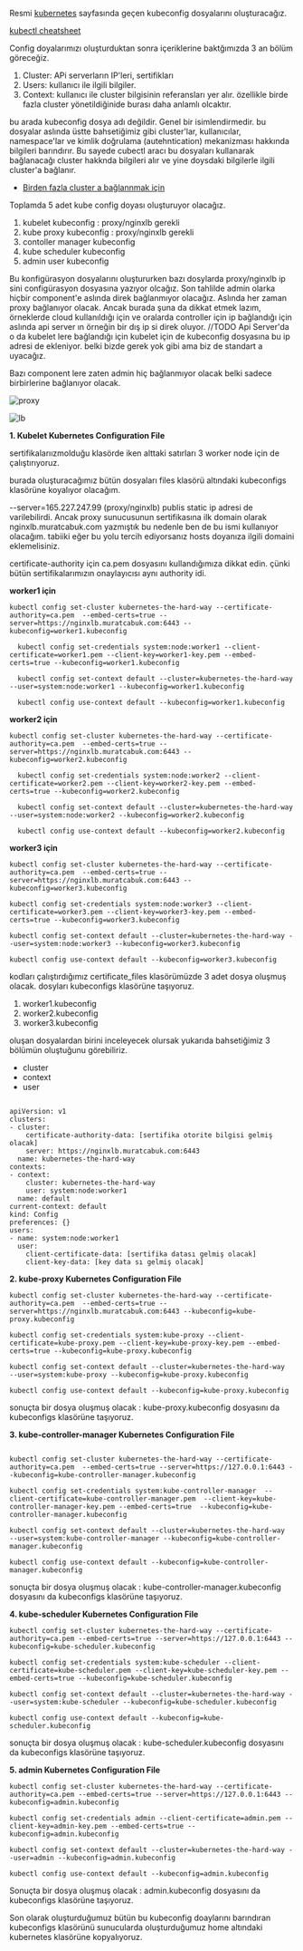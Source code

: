 Resmi [kubernetes](https://kubernetes.io/docs/concepts/configuration/organize-cluster-access-kubeconfig/) sayfasında geçen kubeconfig dosyalarını oluşturacağız.

[kubectl cheatsheet](https://kubernetes.io/docs/reference/kubectl/cheatsheet/)

Config doyalarımızı oluşturduktan sonra içeriklerine baktğımızda 3 an bölüm göreceğiz.

1. Cluster: APi serverların IP'leri, sertifikları
2. Users: kullanıcı ile ilgili bilgiler. 
3. Context: kullanıcı ile cluster bilgisinin referansları yer alır. özellikle birde fazla cluster yönetildiğinide burası daha anlamlı olcaktır.

bu arada kubeconfig dosya adı değildir. Genel bir isimlendirmedir. bu dosyalar aslında üstte bahsetiğimiz gibi cluster'lar, kullanıcılar, namespace'lar ve kimlik doğrulama (autehntication) mekanizması hakkında bilgileri barındırır. Bu sayede cubectl aracı bu dosyaları kullanarak bağlanacağı cluster hakknda bilgileri alır ve yine doysdaki bilgilerle ilgili cluster'a bağlanır.  

- [Birden fazla cluster a bağlannmak için](https://kubernetes.io/docs/tasks/access-application-cluster/configure-access-multiple-clusters/)

Toplamda 5 adet kube config doyası oluşturuyor olacağız.

1. kubelet kubeconfig : proxy/nginxlb gerekli
2. kube proxy kubeconfig : proxy/nginxlb gerekli
3. contoller manager kubeconfig
4. kube scheduler kubeconfig
5. admin user kubeconfig

Bu konfigürasyon dosyalarını oluştururken bazı dosylarda proxy/nginxlb ip sini configürasyon dosyasına yazıyor olcağız. Son tahlilde admin olarka hiçbir component'e aslında direk bağlanmıyor olacağız. Aslında her zaman proxy bağlanıyor olacak. Ancak burada şuna da dikkat etmek lazım, örneklerde cloud kullanıldığı için ve oralarda controller için ip bağlandığı için aslında api server ın örneğin bir dış ip si direk oluyor. //TODO Api Server'da o da kubelet lere bağlandığı için kubelet için de kubeconfig dosyasına bu ip adresi de ekleniyor. belki bizde gerek yok gibi ama biz de standart a uyacağız.

Bazı component lere zaten admin hiç bağlanmıyor olacak belki sadece birbirlerine bağlanıyor olacak.

![proxy](files/kubernetes-control-plane.png)

![lb](files/external-load-balanced-k8s-apiserver.png)

__1. Kubelet Kubernetes Configuration File__


sertifikalarıızmolduğu klasörde iken  alttaki satırları 3 worker node için de çalıştırıyoruz. 


burada oluşturacağımız bütün dosyaları files klasörü altındaki kubeconfigs klasörüne koyalıyor olacağım.

--server=165.227.247.99  (proxy/nginxlb) publis static ip  adresi de varilebilirdi. Ancak proxy sunucusunun sertifikasına ilk domain olarak nginxlb.muratcabuk.com yazmıştık bu nedenle ben de bu ismi kullanıyor olacağım. tabiiki eğer bu yolu tercih ediyorsanız hosts doyanıza ilgili domaini eklemelisiniz.

certificate-authority için ca.pem dosyasını kullandığımıza dikkat edin. çünki bütün sertifikalarımızın onaylayıcısı aynı authority idi.


__worker1 için__

```
kubectl config set-cluster kubernetes-the-hard-way --certificate-authority=ca.pem  --embed-certs=true --server=https://nginxlb.muratcabuk.com:6443 --kubeconfig=worker1.kubeconfig

  kubectl config set-credentials system:node:worker1 --client-certificate=worker1.pem --client-key=worker1-key.pem --embed-certs=true --kubeconfig=worker1.kubeconfig

  kubectl config set-context default --cluster=kubernetes-the-hard-way --user=system:node:worker1 --kubeconfig=worker1.kubeconfig

  kubectl config use-context default --kubeconfig=worker1.kubeconfig

```

__worker2 için__

```
kubectl config set-cluster kubernetes-the-hard-way --certificate-authority=ca.pem  --embed-certs=true --server=https://nginxlb.muratcabuk.com:6443 --kubeconfig=worker2.kubeconfig

  kubectl config set-credentials system:node:worker2 --client-certificate=worker2.pem --client-key=worker2-key.pem --embed-certs=true --kubeconfig=worker2.kubeconfig

  kubectl config set-context default --cluster=kubernetes-the-hard-way --user=system:node:worker2 --kubeconfig=worker2.kubeconfig

  kubectl config use-context default --kubeconfig=worker2.kubeconfig

```


__worker3 için__

```
kubectl config set-cluster kubernetes-the-hard-way --certificate-authority=ca.pem  --embed-certs=true --server=https://nginxlb.muratcabuk.com:6443 --kubeconfig=worker3.kubeconfig

kubectl config set-credentials system:node:worker3 --client-certificate=worker3.pem --client-key=worker3-key.pem --embed-certs=true --kubeconfig=worker3.kubeconfig

kubectl config set-context default --cluster=kubernetes-the-hard-way --user=system:node:worker3 --kubeconfig=worker3.kubeconfig

kubectl config use-context default --kubeconfig=worker3.kubeconfig

```

kodları çalıştırdığımız certificate_files klasörümüzde 3 adet dosya oluşmuş olacak. dosyları kubeconfigs klasörüne taşıyoruz.

1. worker1.kubeconfig
2. worker2.kubeconfig
3. worker3.kubeconfig


oluşan dosyalardan birini inceleyecek olursak yukarıda bahsetiğimiz 3 bölümün oluştuğunu görebiliriz.

- cluster
- context
- user

```

apiVersion: v1
clusters:
- cluster:
    certificate-authority-data: [sertifika otorite bilgisi gelmiş olacak]
    server: https://nginxlb.muratcabuk.com:6443
  name: kubernetes-the-hard-way
contexts:
- context:
    cluster: kubernetes-the-hard-way
    user: system:node:worker1
  name: default
current-context: default
kind: Config
preferences: {}
users:
- name: system:node:worker1
  user:
    client-certificate-data: [sertifika datası gelmiş olacak]
    client-key-data: [key data sı gelmiş olacak]
```

__2. kube-proxy Kubernetes Configuration File__


```
kubectl config set-cluster kubernetes-the-hard-way --certificate-authority=ca.pem  --embed-certs=true --server=https://nginxlb.muratcabuk.com:6443 --kubeconfig=kube-proxy.kubeconfig

kubectl config set-credentials system:kube-proxy --client-certificate=kube-proxy.pem --client-key=kube-proxy-key.pem --embed-certs=true --kubeconfig=kube-proxy.kubeconfig

kubectl config set-context default --cluster=kubernetes-the-hard-way  --user=system:kube-proxy --kubeconfig=kube-proxy.kubeconfig

kubectl config use-context default --kubeconfig=kube-proxy.kubeconfig
```

sonuçta bir dosya oluşmuş olacak : kube-proxy.kubeconfig dosyasını da kubeconfigs klasörüne taşıyoruz.

__3. kube-controller-manager Kubernetes Configuration File__


```

kubectl config set-cluster kubernetes-the-hard-way --certificate-authority=ca.pem  --embed-certs=true --server=https://127.0.0.1:6443 --kubeconfig=kube-controller-manager.kubeconfig

kubectl config set-credentials system:kube-controller-manager  --client-certificate=kube-controller-manager.pem  --client-key=kube-controller-manager-key.pem --embed-certs=true  --kubeconfig=kube-controller-manager.kubeconfig

kubectl config set-context default --cluster=kubernetes-the-hard-way  --user=system:kube-controller-manager --kubeconfig=kube-controller-manager.kubeconfig

kubectl config use-context default --kubeconfig=kube-controller-manager.kubeconfig

```

sonuçta bir dosya oluşmuş olacak : kube-controller-manager.kubeconfig dosyasını da kubeconfigs klasörüne taşıyoruz.


__4. kube-scheduler Kubernetes Configuration File__

```
kubectl config set-cluster kubernetes-the-hard-way --certificate-authority=ca.pem --embed-certs=true --server=https://127.0.0.1:6443 --kubeconfig=kube-scheduler.kubeconfig

kubectl config set-credentials system:kube-scheduler --client-certificate=kube-scheduler.pem --client-key=kube-scheduler-key.pem --embed-certs=true --kubeconfig=kube-scheduler.kubeconfig

kubectl config set-context default --cluster=kubernetes-the-hard-way --user=system:kube-scheduler --kubeconfig=kube-scheduler.kubeconfig

kubectl config use-context default --kubeconfig=kube-scheduler.kubeconfig

```


sonuçta bir dosya oluşmuş olacak : kube-scheduler.kubeconfig dosyasını da kubeconfigs klasörüne taşıyoruz.

__5. admin Kubernetes Configuration File__

```
kubectl config set-cluster kubernetes-the-hard-way --certificate-authority=ca.pem --embed-certs=true --server=https://127.0.0.1:6443 --kubeconfig=admin.kubeconfig

kubectl config set-credentials admin --client-certificate=admin.pem --client-key=admin-key.pem --embed-certs=true --kubeconfig=admin.kubeconfig

kubectl config set-context default --cluster=kubernetes-the-hard-way --user=admin --kubeconfig=admin.kubeconfig

kubectl config use-context default --kubeconfig=admin.kubeconfig

```

Sonuçta bir dosya oluşmuş olacak : admin.kubeconfig dosyasını da kubeconfigs klasörüne taşıyoruz.

Son olarak oluşturduğumuz bütün bu kubeconfig doaylarını barındıran kubeconfigs klasörünü sunucularda oluşturduğumuz home altındaki kubernetes klasörüne kopyalıyoruz.

